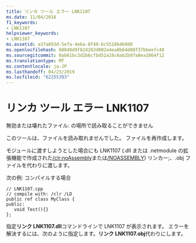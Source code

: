 ```yaml
---
title: リンカ ツール エラー LNK1107
ms.date: 11/04/2016
f1_keywords:
- LNK1107
helpviewer_keywords:
- LNK1107
ms.assetid: a37a893d-5efa-4eba-8f40-6c5518b4b9d0
ms.openlocfilehash: 68048d9f824283d002a4ea8b64d88f37bbeefc48
ms.sourcegitcommit: 0ab61bc3d2b6cfbd52a16c6ab2b97a8ea1864f12
ms.translationtype: MT
ms.contentlocale: ja-JP
ms.lasthandoff: 04/23/2019
ms.locfileid: "62255393"
---
```

# <a name="linker-tools-error-lnk1107"></a>リンカ ツール エラー LNK1107

無効または壊れたファイル: の場所で読み取ることができません

このツールは、ファイルを読み取れませんでした。 ファイルを再作成します。

モジュールに渡すしようとした場合にも LNK1107 (.dll または .netmodule の拡張機能で作成された[/clr:noAssembly](../../build/reference/clr-common-language-runtime-compilation.md)または[/NOASSEMBLY](../../build/reference/noassembly-create-a-msil-module.md)) リンカー;、.obj ファイルを代わりに渡します。

次の例: コンパイルする場合

```
// LNK1107.cpp
// compile with: /clr /LD
public ref class MyClass {
public:
   void Test(){}
};
```

指定**リンク LNK1107.dll**コマンドラインで LNK1107 が表示されます。  エラーを解決するには、次のように指定します。**リンク LNK1107.obj**代わりにします。